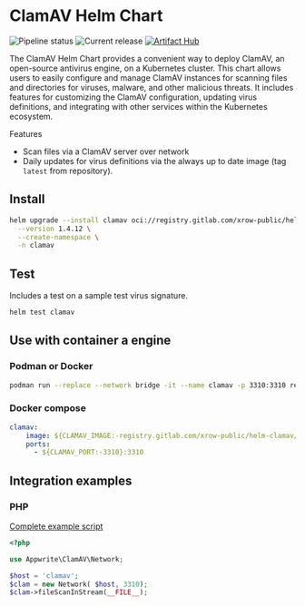 # ClamAV Helm Chart

![Pipeline status](https://gitlab.com/xrow-public/helm-clamav/badges/main/pipeline.svg?ignore_skipped=true)
![Current release](https://gitlab.com/xrow-public/helm-clamav/-/badges/release.svg)
[![Artifact Hub](https://img.shields.io/endpoint?url=https://artifacthub.io/badge/repository/clamav)](https://artifacthub.io/packages/search?repo=clamav)

The ClamAV Helm Chart provides a convenient way to deploy ClamAV, an open-source antivirus engine, on a Kubernetes cluster. This chart allows users to easily configure and manage ClamAV instances for scanning files and directories for viruses, malware, and other malicious threats. It includes features for customizing the ClamAV configuration, updating virus definitions, and integrating with other services within the Kubernetes ecosystem.

Features

* Scan files via a ClamAV server over network
* Daily updates for virus definitions via the always up to date image (tag `latest` from repository).

## Install

```bash
helm upgrade --install clamav oci://registry.gitlab.com/xrow-public/helm-clamav/charts/clamav \
  --version 1.4.12 \
  --create-namespace \
  -n clamav 
```

## Test

Includes a test on a sample test virus signature. 

```bash
helm test clamav
```

## Use with container a engine

### Podman or Docker
```bash
podman run --replace --network bridge -it --name clamav -p 3310:3310 registry.gitlab.com/xrow-public/helm-clamav/clamav:latest
```

### Docker compose
```yaml
clamav:
    image: ${CLAMAV_IMAGE:-registry.gitlab.com/xrow-public/helm-clamav/clamav:latest}
    ports:
      - ${CLAMAV_PORT:-3310}:3310
```

## Integration examples

### PHP

[Complete example script](https://gitlab.com/xrow-public/helm-clamav/-/tree/main/container/test?ref_type=heads)

```php
<?php

use Appwrite\ClamAV\Network;

$host = 'clamav';
$clam = new Network( $host, 3310);
$clam->fileScanInStream(__FILE__);
```